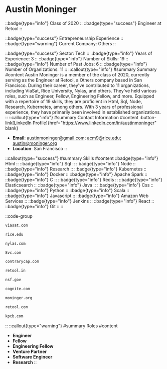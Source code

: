# Austin Moninger
::badge{type="info"}
Class of 2020
::
::badge{type="success"}
Engineer at Retool
::

::badge{type="success"}
Entrepreneurship Experience
::
::badge{type="warning"}
Current Company: Others
::

::badge{type="success"}
Sector: Tech
::
::badge{type="info"}
Years of Experience: 3
::
::badge{type="info"}
Number of Skills: 19
::
::badge{type="info"}
Number of Past Jobs: 6
::
::badge{type="info"}
Number of Organizations: 11
::
::callout{type="info"}
#summary
Summary
#content
Austin Moninger is a member of the class of 2020, currently serving as the Engineer at Retool, a Others company based in San Francisco. During their career, they've contributed to 11 organizations, including ViaSat, Rice University, Nylas, and others. They've held various roles, such as Engineer, Fellow, Engineering Fellow, and more. Equipped with a repertoire of 19 skills, they are proficient in Html, Sql, Node, Research, Kubernetes, among others.  With 3 years of professional experience, they have primarily been involved in established organizations.
::
::callout{type="info"}
#summary
Contact Information
#content
:button-link[LinkedIn Profile]{href="https://www.linkedin.com/in/austinmoninger" blank}
- **Email**: austinmoninger@gmail.com; acm9@rice.edu; austin@moninger.org
- **Location**: San Francisco
::

::callout{type="success"}
#summary
Skills
#content
::badge{type="info"}
Html
::
::badge{type="info"}
Sql
::
::badge{type="info"}
Node
::
::badge{type="info"}
Research
::
::badge{type="info"}
Kubernetes
::
::badge{type="info"}
Docker
::
::badge{type="info"}
Apache Spark
::
::badge{type="info"}
C
::
::badge{type="info"}
Redis
::
::badge{type="info"}
Elasticsearch
::
::badge{type="info"}
Java
::
::badge{type="info"}
Css
::
::badge{type="info"}
Python
::
::badge{type="info"}
Scala
::
::badge{type="info"}
Javascript
::
::badge{type="info"}
Amazon Web Services
::
::badge{type="info"}
Jenkins
::
::badge{type="info"}
React
::
::badge{type="info"}
Git
::
::

::code-group
```bash [ViaSat]
viasat.com
```
```bash [Rice University]
rice.edu
```
```bash [Nylas]
nylas.com
```
```bash [8VC]
8vc.com
```
```bash [Contrary]
contrarycap.com
```
```bash [Retool]
retool.in
```
```bash [National Science Foundation]
nsf.gov
```
```bash [Cognite]
cognite.com
```
```bash [Austin Moninger]
moninger.org
```
```bash [Retool]
retool.com
```
```bash [Kleiner Perkins Caufield & Byers]
kpcb.com
```
::
::callout{type="warning"}
#summary
Roles
#content
- **Engineer**
- **Fellow**
- **Engineering Fellow**
- **Venture Partner**
- **Software Engineer**
- **Research**
::

